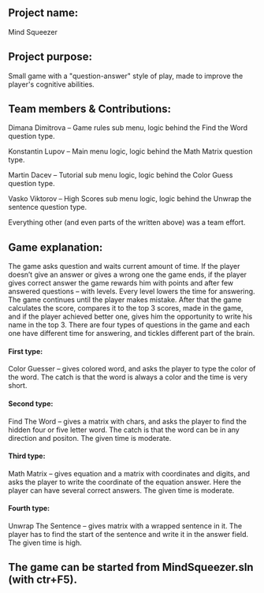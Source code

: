 ## Project name: 
Mind Squeezer

## Project purpose: 
Small game with a "question-answer" style of play, made to improve the player's cognitive abilities. 

## Team members & Contributions:

Dimana Dimitrova – Game rules sub menu, logic behind the Find the Word question type.

Konstantin Lupov – Main menu logic, logic behind the Math Matrix question type.

Martin Dacev – Tutorial sub menu logic, logic behind the Color Guess question type.

Vasko Viktorov – High Scores sub menu logic, logic behind the Unwrap the sentence question type.


Everything other (and even parts of the written above) was a team effort.   

## Game explanation:

The game asks question and waits current amount of time. If the player doesn’t give an answer or gives a wrong one the game ends,
if the player gives correct answer the game rewards him with points and after few answered questions – with levels. Every level 
lowers the time for answering. The game continues until the player makes mistake. After that the game calculates the score, 
compares it to the top 3 scores, made in the game, and if the player achieved better one, gives him the opportunity to write his
name in the top 3. There are four types of questions in the game and each one have different time for answering, and tickles
different part of the brain.

#### First type:
Color Guesser – gives colored word, and asks the player to type the color of the word.
The catch is that the word is always a color and the time is very short.

#### Second type: 
Find The Word – gives a matrix with chars, and asks the player to find the hidden four or five letter word.
The catch is that the word can be in any direction and positon. The given time is moderate.

#### Third type:
Math Matrix – gives equation and a matrix with coordinates and digits, and asks the player to write the coordinate
of the equation answer. Here the player can have several correct answers. The given time is moderate.

#### Fourth type: 
Unwrap The Sentence – gives matrix with a wrapped sentence in it. The player has to find the start of the sentence 
and write it in the answer field. The given time is high.


## The game can be started from MindSqueezer.sln (with ctr+F5).
